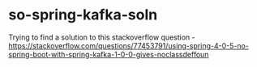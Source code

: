 # so-spring-kafka-soln
Trying to find a solution to this stackoverflow question - https://stackoverflow.com/questions/77453791/using-spring-4-0-5-no-spring-boot-with-spring-kafka-1-0-0-gives-noclassdeffoun
